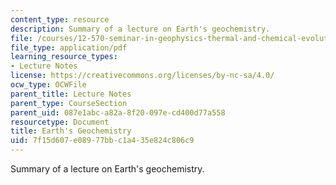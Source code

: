 ```yaml
---
content_type: resource
description: Summary of a lecture on Earth's geochemistry.
file: /courses/12-570-seminar-in-geophysics-thermal-and-chemical-evolution-of-the-earth-spring-2005/7f15d607e08977bbc1a435e824c806c9_notes_150205.pdf
file_type: application/pdf
learning_resource_types:
- Lecture Notes
license: https://creativecommons.org/licenses/by-nc-sa/4.0/
ocw_type: OCWFile
parent_title: Lecture Notes
parent_type: CourseSection
parent_uid: 087e1abc-a82a-8f20-097e-cd400d77a558
resourcetype: Document
title: Earth's Geochemistry
uid: 7f15d607-e089-77bb-c1a4-35e824c806c9
---
```

Summary of a lecture on Earth's geochemistry.